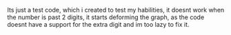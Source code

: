 Its just a test code, which i created to test my habilities, it doesnt work when the number is past 2 digits, it starts deforming the graph, as the code doesnt have a support for the extra digit and im too lazy to fix it.
